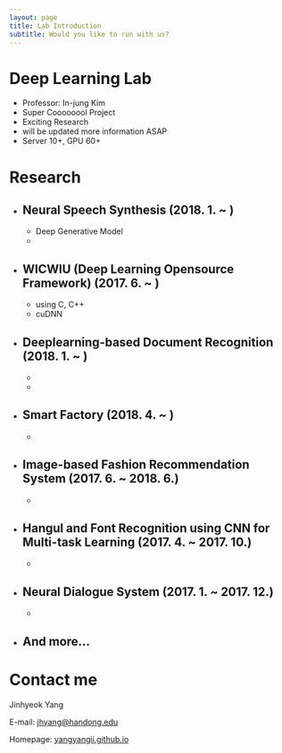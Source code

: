 ```yaml
---
layout: page
title: Lab Introduction
subtitle: Would you like to run with us? 
---
```


# Deep Learning Lab

- Professor: In-jung Kim
- Super Coooooool Project
- Exciting Research
- will be updated more information ASAP
- Server 10+, GPU 60+


# Research
- ## Neural Speech Synthesis (2018. 1. ~ )
  - Deep Generative Model
  - 

- ## WICWIU (Deep Learning Opensource Framework) (2017. 6. ~ )
  - using C, C++
  - cuDNN

- ## Deeplearning-based Document Recognition (2018. 1. ~ )
  - 
  - 

- ## Smart Factory (2018. 4. ~ )
  - 

- ## Image-based Fashion Recommendation System (2017. 6. ~ 2018. 6.)
  - 

- ## Hangul and Font Recognition using CNN for Multi-task Learning   (2017. 4. ~ 2017. 10.)
  - 

- ## Neural Dialogue System (2017. 1. ~ 2017. 12.)
  - 

- ## And more...



# Contact me

Jinhyeok Yang

E-mail: [jhyang@handong.edu](jhyang@handong.edu)

Homepage: [yangyangii.github.io](https://yangyangii.github.io/)
